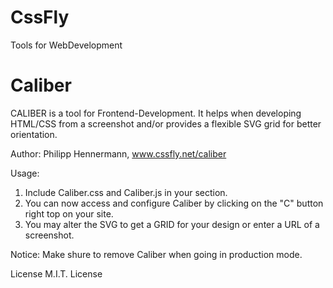 # CssFly

Tools for WebDevelopment

# Caliber

CALIBER is a tool for Frontend-Development.
It helps when developing HTML/CSS from a screenshot and/or provides a flexible SVG grid for better orientation.

Author: Philipp Hennermann, www.cssfly.net/caliber

Usage:

1. Include Caliber.css and Caliber.js in your <head> section.
2. You can now access and configure Caliber by clicking on the "C" button right top on your site.
3. You may alter the SVG to get a GRID for your design or enter a URL of a screenshot.

Notice: Make shure to remove Caliber when going in production mode.

License M.I.T. License
